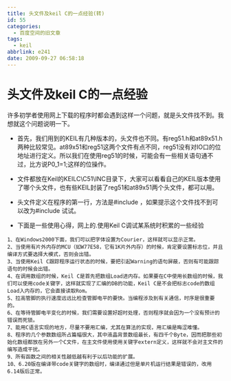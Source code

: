 ```yaml
---
title: 头文件及keil C的一点经验(转)
id: 55
categories:
  - 百度空间的旧文章
tags:
  - keil
abbrlink: e241
date: 2009-09-27 06:58:18
---
```




# 头文件及keil C的一点经验


许多初学者使用网上下载的程序时都会遇到这样一个问题，就是头文件找不到。我想就这个问题说明一下。
  
* 首先，我们用到的KEIL有几种版本的，头文件也不同。有reg51.h和at89x51.h两种比较常见。at89x51和reg51这两个文件有点不同，reg51没有对IO口的位地址进行定义。所以我们在使用reg51的时候，可能会有一些相关语句通不过，比方说P0_1=1;这样的位操作。

* 文件都放在Keil的KEILC\C51\INC目录下，大家可以看看自己的KEIL版本使用了哪个头文件，也有些KEIL封装了reg51和at89x51两个头文件，都可以用。

* 头文件定义在程序的第一行，方法是#include ，如果提示这个文件找不到可以改为#include 试试。

* 下面是一些使用心得，网上的.使用Keil C调试某系统时积累的一些经验


```
1、在Windows2000下面，我们可以把字体设置为Courier，这样就可以显示正常。
2、当使用有片外内存的MCU（如W77E58，它有1K片外内存）的时候，肯定要设置标志位，并且编译方式要选择大模式，否则会出错。
3、当使用Keil C跟踪程序运行状态的时候，要把引起Warning的语句屏蔽，否则有可能跟踪语句的时候会出错。
4、在调用数组的时候，Keil C是首先把数组Load进内存。如果要在C中使用长数组的时候，我们可以使用code关键字，这样就实现了汇编的DB的功能，Keil C是不会把标志code的数组Load入内存的，它会直接读取Rom。
5、拉高管脚的执行速度远远比检查管脚电平的要快。当编程涉及到有关通信，时序是很重要的。
6、在等待管脚电平变化的时候，我们需要设置好超时处理，否则程序就会因为一个没有预计的错误而死锁。
7、能用C语言实现的地方，尽量不要用汇编，尤其在算法的实现，用汇编是晦涩难懂。
8、程序的几个参数数组所占篇幅很大，其中液晶背景数组最长，有四千个Byte，因而把那些初始化数组都放在另外一个C文件，在主文件使用使用关键字extern定义，这样就不会对主文件的编写造成干扰。
9、所有函数之间的相关性越低越有利于以后功能的扩展。
10、6.20版在编译带code关键字的数组时，编译通过但是单片机运行结果是错误的，改用6.14版后正常。
```
